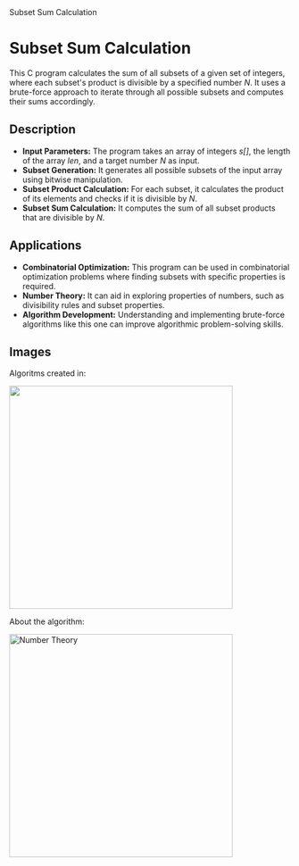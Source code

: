 <!DOCTYPE html>
<html lang="en">
<head>
<meta charset="UTF-8">
<meta name="viewport" content="width=device-width, initial-scale=1.0">
Subset Sum Calculation
</head>
<body>

<h1>Subset Sum Calculation</h1>

<p>
  This C program calculates the sum of all subsets of a given set of integers, where each subset's product is divisible by a specified number <em>N</em>.
  It uses a brute-force approach to iterate through all possible subsets and computes their sums accordingly.
</p>

<h2>Description</h2>

<ul>
  <li><strong>Input Parameters:</strong> The program takes an array of integers <em>s[]</em>, the length of the array <em>len</em>, and a target number <em>N</em> as input.</li>
  <li><strong>Subset Generation:</strong> It generates all possible subsets of the input array using bitwise manipulation.</li>
  <li><strong>Subset Product Calculation:</strong> For each subset, it calculates the product of its elements and checks if it is divisible by <em>N</em>.</li>
  <li><strong>Subset Sum Calculation:</strong> It computes the sum of all subset products that are divisible by <em>N</em>.</li>
</ul>

<h2>Applications</h2>

<ul>
  <li><strong>Combinatorial Optimization:</strong> This program can be used in combinatorial optimization problems where finding subsets with specific properties is required.</li>
  <li><strong>Number Theory:</strong> It can aid in exploring properties of numbers, such as divisibility rules and subset properties.</li>
  <li><strong>Algorithm Development:</strong> Understanding and implementing brute-force algorithms like this one can improve algorithmic problem-solving skills.</li>
</ul>

<h2>Images</h2>

<p>Algoritms created in:</p>

<img src="https://github.com/Iulika2901/algorithms-in-C/assets/84437252/5f7bc33a-beea-4a74-b2ea-ff9b0268c44d" width="400">
<p>About the algorithm:</p>
<img src="https://www.example.com/number-theory.jpg](https://www.google.com/url?sa=i&url=http%3A%2F%2Fnotes.imt-decal.org%2Fcounting%2Fprinciple-include-exclude.html&psig=AOvVaw2hvAh0gpfRmdUgHXEsPgGW&ust=1712430640201000&source=images&cd=vfe&opi=89978449&ved=0CBEQjRxqFwoTCJDfzrHjq4UDFQAAAAAdAAAAABAJ" alt="Number Theory" width="400">


</body>
</html>
